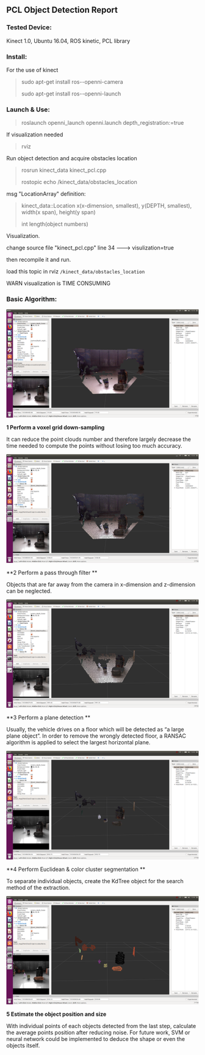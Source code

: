 ## PCL Object Detection Report

### Tested Device: 

Kinect 1.0, Ubuntu 16.04, ROS kinetic, PCL library

 

### Install:

For the use of kinect

> sudo apt-get install ros-<rosdistro>-openni-camera
>
> sudo apt-get install ros-<rosdistro>-openni-launch

 

### Launch & Use:

> roslaunch openni_launch openni.launch depth_registration:=true

 

If visualization needed

> rviz

  

Run object detection and acquire obstacles location

> rosrun kinect_data kinect_pcl.cpp
>
> rostopic echo /kinect_data/obstacles_location

  

msg "LocationArray" definition: 

> kinect_data::Location   x(x-dimension, smallest), y(DEPTH, smallest), width(x span), height(y span)
>
> int length(object numbers) 
>

  

Visualization. 

change source file "kinect_pcl.cpp" line 34 ---> visulization=true

then recompile it and run.

load this topic in rviz `/kinect_data/obstacles_location`

WARN visualization is TIME CONSUMING 

 

### Basic Algorithm:

![](demonstration/1.png)

**1 Perform a voxel grid down-sampling**

It can reduce the point clouds number and therefore largely decrease the time needed to compute the points without losing too much accuracy.

![](demonstration/2.png)

**2 Perform a pass through filter **

Objects that are far away from the camera in x-dimension and z-dimension can be neglected.

![](demonstration/3.png)

**3 Perform a plane detection **

Usually, the vehicle drives on a floor which will be detected as “a large plane object”. In order to remove the wrongly detected floor, a RANSAC algorithm is applied to select the largest horizontal plane.

![](demonstration/4.png)

**4 Perform Euclidean & color cluster segmentation **

To separate individual objects, create the KdTree object for the search method of the extraction.

![](demonstration/5.png)

**5 Estimate the object position and size**

With individual points of each objects detected from the last step, calculate the average points position after reducing noise. For future work, SVM or neural network could be implemented to deduce the shape or even the objects itself.